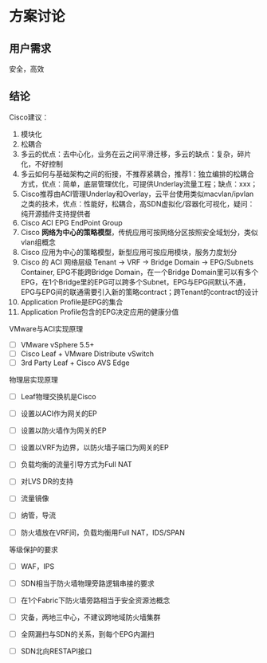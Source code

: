 # 方案讨论

## 用户需求
安全，高效

## 结论

Cisco建议：
1. 模块化
2. 松耦合
3. 多云的优点：去中心化，业务在云之间平滑迁移，多云的缺点：复杂，碎片化，不好控制
4. 多云如何与基础架构之间的衔接，不推荐紧耦合，推荐1：独立编排的松耦合方式，优点：简单，底层管理优化，可提供Underlay流量工程；缺点：xxx；
5. Cisco推荐由ACI管理Underlay和Overlay，云平台使用类似macvlan/ipvlan之类的技术，优点：性能好，松耦合，高SDN虚拟化/容器化可视化，疑问：纯开源插件支持提供者
6. Cisco ACI EPG EndPoint Group
7. Cisco **网络为中心的策略模型**，传统应用可按网络分区按照安全域划分，类似vlan组概念
8. Cisco 应用为中心的策略模型，新型应用可按应用模块，服务力度划分
9. Cisco 的 ACI 网络层级 Tenant -> VRF -> Bridge Domain -> EPG/Subnets Container, EPG不能跨Bridge Domain，在一个Bridge Domain里可以有多个EPG，在1个Bridge里的EPG可以跨多个Subnet，EPG与EPG间默认不通，EPG与EPG间的联通需要引入新的策略contract；跨Tenant的contract的设计
10. Application Profile是EPG的集合
11. Application Profile包含的EPG决定应用的健康分值

VMware与ACI实现原理
- [ ] VMware vSphere 5.5+
- [ ] Cisco Leaf + VMware Distribute vSwitch
- [ ] 3rd Party Leaf + Cisco AVS Edge 

物理层实现原理
- [ ] Leaf物理交换机是Cisco
- [ ] 设置以ACI作为网关的EP
- [ ] 设置以防火墙作为网关的EP
- [ ] 设置以VRF为边界，以防火墙子端口为网关的EP
- [ ] 负载均衡的流量引导方式为Full NAT
- [ ] 对LVS DR的支持
- [ ] 流量镜像
- [ ] 纳管，导流
- [ ] 防火墙放在VRF间，负载均衡用Full NAT，IDS/SPAN


等级保护的要求
- [ ] WAF，IPS
- [ ] SDN相当于防火墙物理旁路逻辑串接的要求
- [ ] 在1个Fabric下防火墙旁路相当于安全资源池概念
- [ ] 灾备，两地三中心，不建议跨地域防火墙集群
- [ ] 全网漏扫与SDN的关系，到每个EPG内漏扫
- [ ] SDN北向RESTAPI接口


